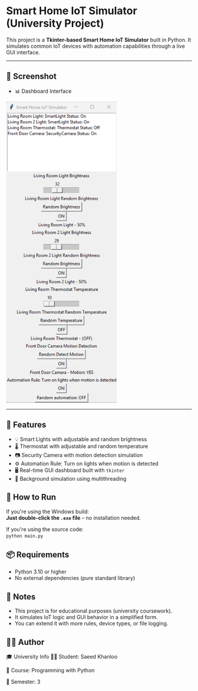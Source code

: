 # Smart Home IoT Simulator (University Project)

This project is a **Tkinter-based Smart Home IoT Simulator** built in Python. It simulates common IoT devices with automation capabilities through a live GUI interface.

---

## 📸 Screenshot

- 📊 Dashboard Interface  
<img src="./assets/dashboard.png" alt="Smart Home Dashboard" width="300"/>

---


## 🧠 Features

- 💡 Smart Lights with adjustable and random brightness  
- 🌡️ Thermostat with adjustable and random temperature  
- 📷 Security Camera with motion detection simulation  
- ⚙️ Automation Rule: Turn on lights when motion is detected  
- 🖥️ Real-time GUI dashboard built with `tkinter`  
- 🔁 Background simulation using multithreading  

## 🚀 How to Run

If you're using the Windows build:  
**Just double-click the `.exe` file** – no installation needed.

If you're using the source code:  
`python main.py`



## 📦 Requirements

- Python 3.10 or higher  
- No external dependencies (pure standard library)

## 📌 Notes

- This project is for educational purposes (university coursework).  
- It simulates IoT logic and GUI behavior in a simplified form.  
- You can extend it with more rules, device types, or file logging.

## 👨‍🎓 Author

🎓 University Info
👨‍🎓 Student: Saeed Khanloo

🧠 Course: Programming with Python

📅 Semester: 3
